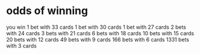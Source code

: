# odds of winning

you win
1 bet with 33 cards
1 bet with 30 cards
1 bet with 27 cards
2 bets with 24 cards
3 bets with 21 cards
6 bets with 18 cards
10 bets with 15 cards
20 bets with 12 cards
49 bets with 9 cards
166 bets with 6 cards
1331 bets with 3 cards
